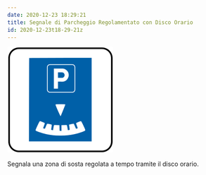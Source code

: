 ```yaml
---
date: 2020-12-23 18:29:21
title: Segnale di Parcheggio Regolamentato con Disco Orario
id: 2020-12-23t18-29-21z
---
```


![disegno disco orario](./images/disco-orario.png)

Segnala una zona di sosta regolata a tempo tramite il disco orario.
